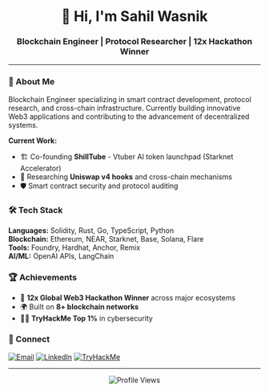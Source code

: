 <div align="center">
  <h1>👋 Hi, I'm Sahil Wasnik</h1>
  <h3>Blockchain Engineer | Protocol Researcher | 12x Hackathon Winner</h3>
</div>

---

### 🚀 About Me

Blockchain Engineer specializing in smart contract development, protocol research, and cross-chain infrastructure. Currently building innovative Web3 applications and contributing to the advancement of decentralized systems.

**Current Work:**
- 🏗️ Co-founding **ShillTube** - Vtuber AI token launchpad (Starknet Accelerator)
- 🔬 Researching **Uniswap v4 hooks** and cross-chain mechanisms
- 🛡️ Smart contract security and protocol auditing

### 🛠️ Tech Stack

**Languages:** Solidity, Rust, Go, TypeScript, Python  
**Blockchain:** Ethereum, NEAR, Starknet, Base, Solana, Flare  
**Tools:** Foundry, Hardhat, Anchor, Remix  
**AI/ML:**  OpenAI APIs, LangChain  

### 🏆 Achievements

- 🎯 **12x Global Web3 Hackathon Winner** across major ecosystems
- 🌍 Built on **8+ blockchain networks**
- 🏴‍☠️ **TryHackMe Top 1%** in cybersecurity


### 🔗 Connect

[![Email](https://img.shields.io/badge/Email-04syee@gmail.com-red)](mailto:04syee@gmail.com)
[![LinkedIn](https://img.shields.io/badge/LinkedIn-sahilwasnik-blue)](https://linkedin.com/in/sahilwasnik)
[![TryHackMe](https://img.shields.io/badge/TryHackMe-0xSY3-green)](https://tryhackme.com/p/0xSY3)

---

<div align="center">
  <img src="https://komarev.com/ghpvc/?username=0xSY3&color=blue" alt="Profile Views" />
</div>
